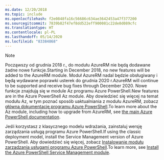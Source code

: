 ```yaml
---
ms.date: 12/20/2018
ms.topic: include
ms.openlocfilehash: f2e0848fa16c56686c634ae3642453a47f377200
ms.sourcegitcommit: 7839b82f47ef8dd522eff900081c22de0d089cfc
ms.translationtype: HT
ms.contentlocale: pl-PL
ms.lasthandoff: 05/14/2020
ms.locfileid: "83384868"
---
```

> [!NOTE]
> 
> <span data-ttu-id="5ce1a-101">Począwszy od grudnia 2018 r., do modułu AzureRM nie będą dodawane żadne nowe funkcje.</span><span class="sxs-lookup"><span data-stu-id="5ce1a-101">Starting in December 2018, no new features will be added to the AzureRM module.</span></span> <span data-ttu-id="5ce1a-102">Moduł AzureRM nadal będzie obsługiwany i będą wydawane poprawki usterek do grudnia 2020 r.</span><span class="sxs-lookup"><span data-stu-id="5ce1a-102">AzureRM will continue to be supported and receive bug fixes through December 2020.</span></span> <span data-ttu-id="5ce1a-103">Nowe funkcje znajdują się w module Az programu Azure PowerShell.</span><span class="sxs-lookup"><span data-stu-id="5ce1a-103">New features are in the Azure PowerShell Az module.</span></span> <span data-ttu-id="5ce1a-104">Aby dowiedzieć się więcej na temat modułu Az, w tym poznać sposób uaktualniania z modułu AzureRM, zobacz [główną dokumentację programu Azure PowerShell](/powershell/azure).</span><span class="sxs-lookup"><span data-stu-id="5ce1a-104">To learn more about the Az module, including how to upgrade from AzureRM, see [the main Azure PowerShell documentation](/powershell/azure).</span></span>
>
> <span data-ttu-id="5ce1a-105">Jeśli korzystasz z klasycznego modelu wdrażania, zainstaluj wersję zarządzania usługą programu Azure PowerShell.</span><span class="sxs-lookup"><span data-stu-id="5ce1a-105">If using the classic deployment model, install the Service Management version of Azure PowerShell.</span></span>
> <span data-ttu-id="5ce1a-106">Aby dowiedzieć się więcej, zobacz [Instalowanie modułu zarządzania usługami programu Azure PowerShell](/powershell/azure/servicemanagement/install-azure-ps).</span><span class="sxs-lookup"><span data-stu-id="5ce1a-106">To learn more, see [Install the Azure PowerShell Service Management module](/powershell/azure/servicemanagement/install-azure-ps).</span></span>
